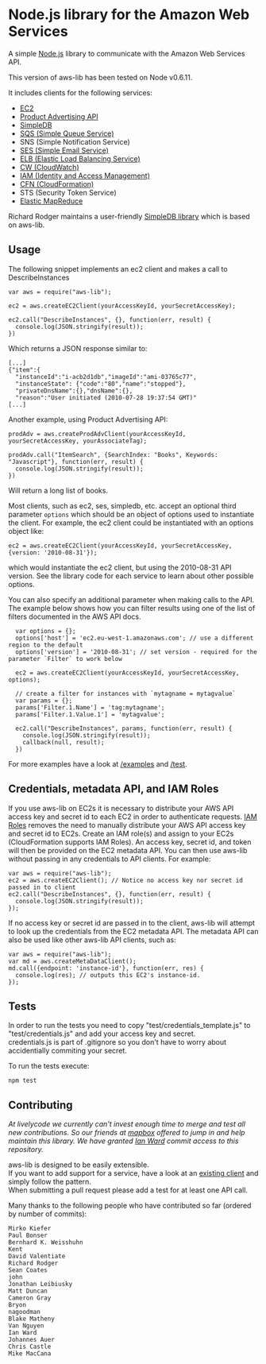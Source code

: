 Node.js library for the Amazon Web Services
=====

A simple [Node.js](http://github.com/ry/node) library to communicate with the Amazon Web Services API.

This version of aws-lib has been tested on Node v0.6.11.

It includes clients for the following services:

   * [EC2](https://github.com/livelycode/aws-lib/blob/master/examples/ec2.js)
   * [Product Advertising API](https://github.com/livelycode/aws-lib/blob/master/examples/prod-adv.js)
   * [SimpleDB](https://github.com/livelycode/aws-lib/blob/master/test/simpledb.js)
   * [SQS (Simple Queue Service)](https://github.com/livelycode/aws-lib/blob/master/examples/sqs.js)
   * SNS (Simple Notification Service)
   * [SES (Simple Email Service)](https://github.com/livelycode/aws-lib/blob/master/examples/ses.js)
   * [ELB (Elastic Load Balancing Service)](https://github.com/livelycode/aws-lib/blob/master/examples/elb.js)
   * [CW (CloudWatch)](https://github.com/livelycode/aws-lib/blob/master/examples/cw.js)
   * [IAM (Identity and Access Management)](https://github.com/livelycode/aws-lib/blob/master/examples/iam.js)
   * [CFN (CloudFormation)](https://github.com/livelycode/aws-lib/blob/master/test/cfn.js)
   * STS (Security Token Service)
   * [Elastic MapReduce](https://github.com/livelycode/aws-lib/blob/master/test/emr.js)

Richard Rodger maintains a user-friendly [SimpleDB library](http://github.com/rjrodger/simpledb) which is based on aws-lib.

## Usage

The following snippet implements an ec2 client and makes a call to DescribeInstances

    var aws = require("aws-lib");

    ec2 = aws.createEC2Client(yourAccessKeyId, yourSecretAccessKey);

    ec2.call("DescribeInstances", {}, function(err, result) {
      console.log(JSON.stringify(result));
    })

Which returns a JSON response similar to:

    [...]
    {"item":{
      "instanceId":"i-acb2d1db","imageId":"ami-03765c77",
      "instanceState": {"code":"80","name":"stopped"},
      "privateDnsName":{},"dnsName":{},
      "reason":"User initiated (2010-07-28 19:37:54 GMT)"
    [...] 

Another example, using Product Advertising API:

    prodAdv = aws.createProdAdvClient(yourAccessKeyId, yourSecretAccessKey, yourAssociateTag);

    prodAdv.call("ItemSearch", {SearchIndex: "Books", Keywords: "Javascript"}, function(err, result) {
      console.log(JSON.stringify(result));
    })

Will return a long list of books.

Most clients, such as ec2, ses, simpledb, etc. accept an optional third parameter `options` which should be an object of options used to instantiate the client.  For example, the ec2 client could be instantiated with an options object like:

    ec2 = aws.createEC2Client(yourAccessKeyId, yourSecretAccessKey, {version: '2010-08-31'});
    
which would instantiate the ec2 client, but using the 2010-08-31 API version.  See the library code for each service to learn about other possible options.

You can also specify an additional parameter when making calls to the API. The example below shows how you can filter results using one of the list of filters documented in the AWS API docs.

      var options = {};
      options['host'] = 'ec2.eu-west-1.amazonaws.com'; // use a different region to the default
      options['version'] = '2010-08-31'; // set version - required for the parameter `Filter` to work below

      ec2 = aws.createEC2Client(yourAccessKeyId, yourSecretAccessKey, options);
      
      // create a filter for instances with `mytagname = mytagvalue`
      var params = {};
      params['Filter.1.Name'] = 'tag:mytagname';
      params['Filter.1.Value.1'] = 'mytagvalue';

      ec2.call("DescribeInstances", params, function(err, result) {
        console.log(JSON.stringify(result));
        callback(null, result);
      })

For more examples have a look at [/examples](https://github.com/livelycode/aws-lib/tree/master/examples) and [/test](https://github.com/livelycode/aws-lib/tree/master/test).

## Credentials, metadata API, and IAM Roles

If you use aws-lib on EC2s it is necessary to distribute your AWS API access key and secret id to each EC2 in order to authenticate requests.  [IAM Roles](http://docs.amazonwebservices.com/AWSEC2/latest/UserGuide/UsingIAM.html#UsingIAMrolesWithAmazonEC2Instances) removes the need to manually distribute your AWS API access key and secret id to EC2s.  Create an IAM role(s) and assign to your EC2s (CloudFormation supports IAM Roles). An access key, secret id, and token will then be provided on the EC2 metadata API.  You can then use aws-lib without passing in any credentials to API clients.  For example:

    var aws = require("aws-lib");
    ec2 = aws.createEC2Client(); // Notice no access key nor secret id passed in to client
    ec2.call("DescribeInstances", {}, function(err, result) {
      console.log(JSON.stringify(result));
    });

If no access key or secret id are passed in to the client, aws-lib will attempt to look up the credentials from the EC2 metadata API.  The metadata API can also be used like other aws-lib API clients, such as:

    var aws = require("aws-lib");
    var md = aws.createMetaDataClient();
    md.call({endpoint: 'instance-id'}, function(err, res) {
      console.log(res); // outputs this EC2's instance-id.
    });

## Tests
In order to run the tests you need to copy "test/credentials_template.js" to "test/credentials.js" and add your access key and secret.  
credentials.js is part of .gitignore so you don't have to worry about accidentially commiting your secret.

To run the tests execute:

    npm test


## Contributing
*At livelycode we currently can't invest enough time to merge and test all new contributions. So our friends at [mapbox](https://github.com/mapbox) offered to jump in and help maintain this library. We have granted [Ian Ward](https://github.com/ianshward) commit access to this repository.*

aws-lib is designed to be easily extensible.  
If you want to add support for a service, have a look at an [existing client](https://github.com/livelycode/aws-lib/blob/master/lib/ec2.js) and simply follow the pattern.  
When submitting a pull request please add a test for at least one API call.

Many thanks to the following people who have contributed so far (ordered by number of commits):

```
Mirko Kiefer
Paul Bonser
Bernhard K. Weisshuhn
Kent
David Valentiate
Richard Rodger
Sean Coates
john
Jonathan Leibiusky
Matt Duncan
Cameron Gray
Bryon
nagoodman
Blake Matheny
Van Nguyen
Ian Ward
Johannes Auer
Chris Castle
Mike MacCana
```
